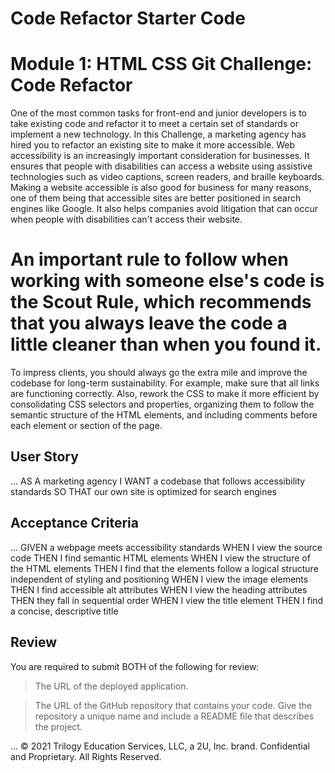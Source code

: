 # Code Refactor Starter Code
# Module 1: HTML CSS Git Challenge: Code Refactor

One of the most common tasks for front-end and junior developers is to take existing code and refactor it to meet a certain set of standards or implement a new technology. In this Challenge, a marketing agency has hired you to refactor an existing site to make it more accessible. Web accessibility is an increasingly important consideration for businesses. It ensures that people with disabilities can access a website using assistive technologies such as video captions, screen readers, and braille keyboards. Making a website accessible is also good for business for many reasons, one of them being that accessible sites are better positioned in search engines like Google. It also helps companies avoid litigation that can occur when people with disabilities can't access their website.


# An important rule to follow when working with someone else's code is the Scout Rule, which recommends that you always leave the code a little cleaner than when you found it.

To impress clients, you should always go the extra mile and improve the codebase for long-term sustainability. For example, make sure that all links are functioning correctly. Also, rework the CSS to make it more efficient by consolidating CSS selectors and properties, organizing them to follow the semantic structure of the HTML elements, and including comments before each element or section of the page.

## User Story

...
AS A marketing agency
I WANT a codebase that follows accessibility standards
SO THAT our own site is optimized for search engines

## Acceptance Criteria

...
GIVEN a webpage meets accessibility standards
WHEN I view the source code
THEN I find semantic HTML elements
WHEN I view the structure of the HTML elements
THEN I find that the elements follow a logical structure independent of styling and positioning
WHEN I view the image elements
THEN I find accessible alt attributes
WHEN I view the heading attributes
THEN they fall in sequential order
WHEN I view the title element
THEN I find a concise, descriptive title

## Review

You are required to submit BOTH of the following for review:

> The URL of the deployed application.

> The URL of the GitHub repository that contains your code. Give the repository a unique name and include a README file that describes the project.

...
© 2021 Trilogy Education Services, LLC, a 2U, Inc. brand. Confidential and Proprietary. All Rights Reserved.
